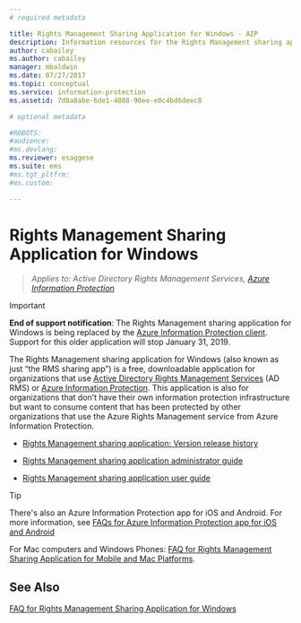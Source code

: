 ```yaml
---
# required metadata

title: Rights Management Sharing Application for Windows - AIP
description: Information resources for the Rights Management sharing application for Windows. This is free, downloadable application for organizations that use Active Directory Rights Management Services (AD RMS) or Azure Information Protection, and for organizations that don't have their own information protection infrastructure but want to consume content that has been protected by other organizations that use Azure Information Protection.
author: cabailey
ms.author: cabailey
manager: mbaldwin
ms.date: 07/27/2017
ms.topic: conceptual
ms.service: information-protection
ms.assetid: 7d8a8abe-6de1-4088-90ee-e0c4bd6deec8

# optional metadata

#ROBOTS:
#audience:
#ms.devlang:
ms.reviewer: esaggese
ms.suite: ems
#ms.tgt_pltfrm:
#ms.custom:

---
```


# Rights Management Sharing Application for Windows

>*Applies to: Active Directory Rights Management Services, [Azure Information Protection](https://azure.microsoft.com/pricing/details/information-protection)*

> [!IMPORTANT]
> **End of support notification**: The Rights Management sharing application for Windows is being replaced by the [Azure Information Protection client](aip-client.md). Support for this older application will stop January 31, 2019. 


The Rights Management sharing application for Windows (also known as just “the RMS sharing app”) is a free, downloadable application for organizations that use [Active Directory Rights Management Services](https://technet.microsoft.com/library/cc772403.aspx) (AD RMS) or [Azure Information Protection](../what-is-information-protection.md). This application is also for organizations that don’t have their own information protection infrastructure but want to consume content that has been protected by other organizations that use the Azure Rights Management service from Azure Information Protection.

-   [Rights Management sharing application: Version release history](sharing-app-version-release-history.md)

-   [Rights Management sharing application administrator guide](sharing-app-admin-guide.md)

-   [Rights Management sharing application user guide](sharing-app-user-guide.md)

> [!TIP]
> There's also an Azure Information Protection app for iOS and Android. For more information, see [FAQs for Azure Information Protection app for iOS and Android](mobile-app-faq.md )
> 
> For Mac computers and Windows Phones: [FAQ for Rights Management Sharing Application for Mobile and Mac Platforms](http://technet.microsoft.com/dn451248).

## See Also
[FAQ for Rights Management Sharing Application for Windows](http://technet.microsoft.com/dn467883)

